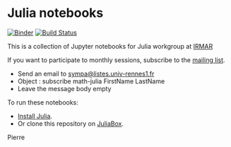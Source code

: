 # Julia notebooks

[![Binder](https://mybinder.org/badge.svg)](https://mybinder.org/v2/gh/pnavaro/math-julia/master)
[![Build Status](https://travis-ci.org/pnavaro/math-julia.svg?branch=master)](https://travis-ci.org/pnavaro/math-julia)

This is a collection of Jupyter notebooks for Julia workgroup at [IRMAR](https://irmar.univ-rennes1.fr)

If you want to participate to monthly sessions, subscribe to the [mailing list](https://listes.univ-rennes1.fr/wws/info/math-julia).

- Send an email to sympa@listes.univ-rennes1.fr 
- Object : subscribe math-julia FirstName LastName 
- Leave the message body empty

To run these notebooks:
- [Install Julia](https://julialang.org/downloads/).
- Or clone this repository on [JuliaBox](https://juliabox.com).

Pierre
